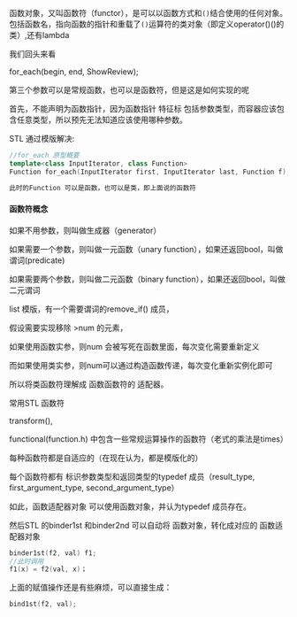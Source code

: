 

函数对象，又叫函数符（functor），是可以以函数方式和`()`结合使用的任何对象。包括函数名，指向函数的指针和重载了`()`运算符的类对象（即定义operator()()的类）,还有lambda



我们回头来看

for_each(begin, end, ShowReview);

第三个参数可以是常规函数，也可以是函数符，但是这是如何实现的呢

首先，不能声明为函数指针，因为函数指针 特征标 包括参数类型，而容器应该包含任意类型，所以预先无法知道应该使用哪种参数。

STL 通过模版解决:

```c++
//for_each 原型概要
template<class InputIterator, class Function>
Function for_each(InputIterator first, InputIterator last, Function f);

此时的Function 可以是函数，也可以是类，即上面说的函数符
```

#### 函数符概念

如果不用参数，则叫做生成器（generator）

如果需要一个参数，则叫做一元函数（unary function），如果还返回bool，叫做谓词(predicate)

如果需要两个参数，则叫做二元函数（binary function），如果还返回bool，叫做二元谓词



list 模版，有一个需要谓词的remove_if() 成员，

假设需要实现移除 >num 的元素，

如果使用函数实参，则num 会被写死在函数里面，每次变化需要重新定义

而如果使用类实参，则num可以通过构造函数传递，每次变化重新实例化即可

所以将类函数符理解成 函数函数符的 适配器。



常用STL 函数符

transform(),

functional(function.h) 中包含一些常规运算操作的函数符（老式的乘法是times）



每种函数符都是自适应的（在现在认为，都是模版化的）

每个函数符都有  标识参数类型和返回类型的typedef 成员（result_type, first_argument_type, second_argument_type）

如此，函数适配器对象 可以使用函数对象，并认为typedef 成员存在。

然后STL 的binder1st 和binder2nd 可以自动将 函数对象，转化成对应的 函数适配器对象

```c++
binder1st(f2, val) f1;
//此时调用 
f1(x) = f2(val, x)；
```

上面的赋值操作还是有些麻烦，可以直接生成：

```c++
bind1st(f2, val);
```
